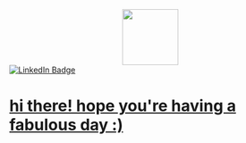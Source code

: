 <div id="header" style="text-align: center;">
  <img src="https://attic.sh/vf2hli7mpxpuz1hk8rbq0g9wx861" width="100"/>
</div>

<div id="badges">
  <a href="linkedin.com/in/lina-battikha/">
    <img src="https://img.shields.io/badge/LinkedIn-blue?style=for-the-badge&logo=linkedin&logoColor=white" alt="LinkedIn Badge"/>
</div>

<h1>
  hi there! hope you're having a fabulous day :) 
</h1>
